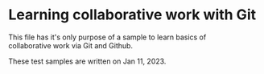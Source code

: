 # Learning collaborative work with Git

This file has it's only purpose of a sample to learn basics of  
collaborative work via Git and Github.

These test samples are written on Jan 11, 2023.

